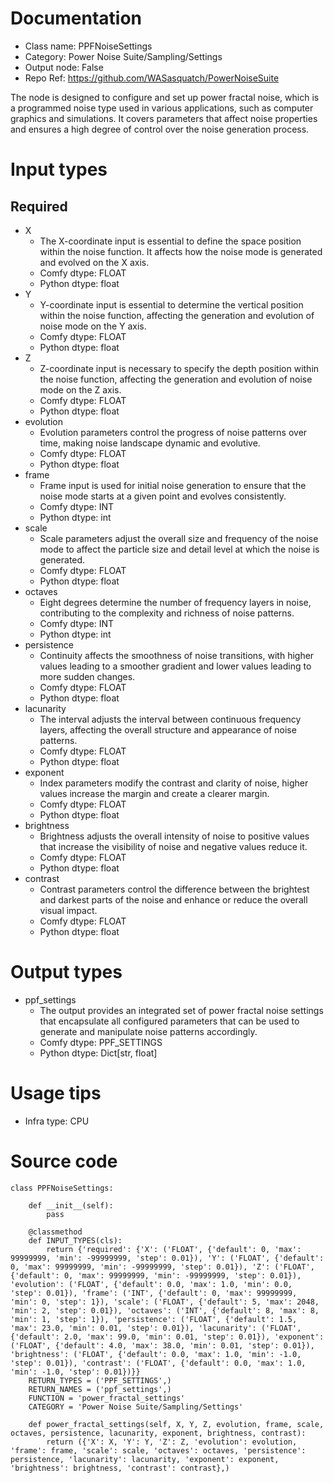 # Documentation
- Class name: PPFNoiseSettings
- Category: Power Noise Suite/Sampling/Settings
- Output node: False
- Repo Ref: https://github.com/WASasquatch/PowerNoiseSuite

The node is designed to configure and set up power fractal noise, which is a programmed noise type used in various applications, such as computer graphics and simulations. It covers parameters that affect noise properties and ensures a high degree of control over the noise generation process.

# Input types
## Required
- X
    - The X-coordinate input is essential to define the space position within the noise function. It affects how the noise mode is generated and evolved on the X axis.
    - Comfy dtype: FLOAT
    - Python dtype: float
- Y
    - Y-coordinate input is essential to determine the vertical position within the noise function, affecting the generation and evolution of noise mode on the Y axis.
    - Comfy dtype: FLOAT
    - Python dtype: float
- Z
    - Z-coordinate input is necessary to specify the depth position within the noise function, affecting the generation and evolution of noise mode on the Z axis.
    - Comfy dtype: FLOAT
    - Python dtype: float
- evolution
    - Evolution parameters control the progress of noise patterns over time, making noise landscape dynamic and evolutive.
    - Comfy dtype: FLOAT
    - Python dtype: float
- frame
    - Frame input is used for initial noise generation to ensure that the noise mode starts at a given point and evolves consistently.
    - Comfy dtype: INT
    - Python dtype: int
- scale
    - Scale parameters adjust the overall size and frequency of the noise mode to affect the particle size and detail level at which the noise is generated.
    - Comfy dtype: FLOAT
    - Python dtype: float
- octaves
    - Eight degrees determine the number of frequency layers in noise, contributing to the complexity and richness of noise patterns.
    - Comfy dtype: INT
    - Python dtype: int
- persistence
    - Continuity affects the smoothness of noise transitions, with higher values leading to a smoother gradient and lower values leading to more sudden changes.
    - Comfy dtype: FLOAT
    - Python dtype: float
- lacunarity
    - The interval adjusts the interval between continuous frequency layers, affecting the overall structure and appearance of noise patterns.
    - Comfy dtype: FLOAT
    - Python dtype: float
- exponent
    - Index parameters modify the contrast and clarity of noise, higher values increase the margin and create a clearer margin.
    - Comfy dtype: FLOAT
    - Python dtype: float
- brightness
    - Brightness adjusts the overall intensity of noise to positive values that increase the visibility of noise and negative values reduce it.
    - Comfy dtype: FLOAT
    - Python dtype: float
- contrast
    - Contrast parameters control the difference between the brightest and darkest parts of the noise and enhance or reduce the overall visual impact.
    - Comfy dtype: FLOAT
    - Python dtype: float

# Output types
- ppf_settings
    - The output provides an integrated set of power fractal noise settings that encapsulate all configured parameters that can be used to generate and manipulate noise patterns accordingly.
    - Comfy dtype: PPF_SETTINGS
    - Python dtype: Dict[str, float]

# Usage tips
- Infra type: CPU

# Source code
```
class PPFNoiseSettings:

    def __init__(self):
        pass

    @classmethod
    def INPUT_TYPES(cls):
        return {'required': {'X': ('FLOAT', {'default': 0, 'max': 99999999, 'min': -99999999, 'step': 0.01}), 'Y': ('FLOAT', {'default': 0, 'max': 99999999, 'min': -99999999, 'step': 0.01}), 'Z': ('FLOAT', {'default': 0, 'max': 99999999, 'min': -99999999, 'step': 0.01}), 'evolution': ('FLOAT', {'default': 0.0, 'max': 1.0, 'min': 0.0, 'step': 0.01}), 'frame': ('INT', {'default': 0, 'max': 99999999, 'min': 0, 'step': 1}), 'scale': ('FLOAT', {'default': 5, 'max': 2048, 'min': 2, 'step': 0.01}), 'octaves': ('INT', {'default': 8, 'max': 8, 'min': 1, 'step': 1}), 'persistence': ('FLOAT', {'default': 1.5, 'max': 23.0, 'min': 0.01, 'step': 0.01}), 'lacunarity': ('FLOAT', {'default': 2.0, 'max': 99.0, 'min': 0.01, 'step': 0.01}), 'exponent': ('FLOAT', {'default': 4.0, 'max': 38.0, 'min': 0.01, 'step': 0.01}), 'brightness': ('FLOAT', {'default': 0.0, 'max': 1.0, 'min': -1.0, 'step': 0.01}), 'contrast': ('FLOAT', {'default': 0.0, 'max': 1.0, 'min': -1.0, 'step': 0.01})}}
    RETURN_TYPES = ('PPF_SETTINGS',)
    RETURN_NAMES = ('ppf_settings',)
    FUNCTION = 'power_fractal_settings'
    CATEGORY = 'Power Noise Suite/Sampling/Settings'

    def power_fractal_settings(self, X, Y, Z, evolution, frame, scale, octaves, persistence, lacunarity, exponent, brightness, contrast):
        return ({'X': X, 'Y': Y, 'Z': Z, 'evolution': evolution, 'frame': frame, 'scale': scale, 'octaves': octaves, 'persistence': persistence, 'lacunarity': lacunarity, 'exponent': exponent, 'brightness': brightness, 'contrast': contrast},)
```